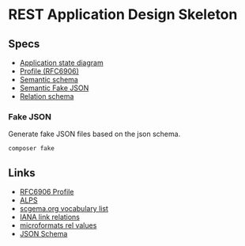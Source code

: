 # REST Application Design Skeleton

## Specs

 * [Application state diagram](./application-state-diagram/README.md)
 * [Profile (RFC6906)](./profile.json)
 * [Semantic schema](./schema/semantic/)
  * [Semantic Fake JSON](./fake/semantic)
 * [Relation schema](./schema/rel/)
 
### Fake JSON

Generate fake JSON files based on the json schema.

```
composer fake
```

## Links

 * [RFC6906 Profile](https://tools.ietf.org/html/rfc6906)
 * [ALPS](http://alps.io/spec/)
 * [scgema.org vocabulary list](https://schema.org/docs/schema_org_rdfa.html)
 * [IANA link relations](https://www.iana.org/assignments/link-relations/link-relations.xhtml)
 * [microformats rel values](http://microformats.org/wiki/existing-rel-values)
 * [JSON Schema](https://json-schema.org/)
 
